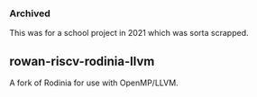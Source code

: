 ### Archived

This was for a school project in 2021 which was sorta scrapped.

## rowan-riscv-rodinia-llvm

A fork of Rodinia for use with OpenMP/LLVM.
